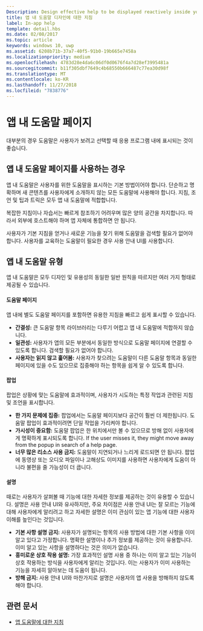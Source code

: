 ```yaml
---
Description: Design effective help to be displayed reactively inside your app.
title: 앱 내 도움말 디자인에 대한 지침
label: In-app help
template: detail.hbs
ms.date: 02/08/2017
ms.topic: article
keywords: windows 10, uwp
ms.assetid: 6208b71b-37a7-40f5-91b0-19b665e7458a
ms.localizationpriority: medium
ms.openlocfilehash: 4783d28e4da6c06df0d0676f4a7d28ef3995481a
ms.sourcegitcommit: b11f305dbf7649c4b68550b666487c77ea30d98f
ms.translationtype: MT
ms.contentlocale: ko-KR
ms.lasthandoff: 11/27/2018
ms.locfileid: "7838776"
---
```

# <a name="in-app-help-pages"></a>앱 내 도움말 페이지

대부분의 경우 도움말은 사용자가 보려고 선택할 때 응용 프로그램 내에 표시되는 것이 좋습니다.

## <a name="when-to-use-in-app-help-pages"></a>앱 내 도움말 페이지를 사용하는 경우

앱 내 도움말은 사용자를 위한 도움말을 표시하는 기본 방법이어야 합니다. 단순하고 명확하며 새 콘텐츠를 사용자에게 소개하지 않는 모든 도움말에 사용해야 합니다. 지침, 조언 및 팁과 트릭은 모두 앱 내 도움말에 적합합니다.

복잡한 지침이나 자습서는 빠르게 참조하기 어려우며 많은 양의 공간을 차지합니다. 따라서 외부에 호스트해야 하며 앱 자체에 통합하면 안 됩니다.

사용자가 기본 지침을 얻거나 새로운 기능을 찾기 위해 도움말을 검색할 필요가 없어야 합니다. 사용자를 교육하는 도움말이 필요한 경우 사용 안내 UI를 사용합니다.

## <a name="types-of-in-app-help"></a>앱 내 도움말 유형

앱 내 도움말은 모두 디자인 및 유용성의 동일한 일반 원칙을 따르지만 여러 가지 형태로 제공될 수 있습니다.

#### <a name="help-pages"></a>도움말 페이지

앱 내에 별도 도움말 페이지를 포함하면 유용한 지침을 빠르고 쉽게 표시할 수 있습니다.

-   **간결성:** 큰 도움말 항목 라이브러리는 다루기 어렵고 앱 내 도움말에 적합하지 않습니다.
-   **일관성:** 사용자가 앱의 모든 부분에서 동일한 방식으로 도움말 페이지에 연결할 수 있도록 합니다. 검색할 필요가 없어야 합니다.
-   **사용자는 읽지 않고 훑어봄:** 사용자가 찾으려는 도움말이 다른 도움말 항목과 동일한 페이지에 있을 수도 있으므로 집중해야 하는 항목을 쉽게 알 수 있도록 합니다.


#### <a name="popups"></a>팝업

팝업은 상황에 맞는 도움말에 효과적이며, 사용자가 시도하는 특정 작업과 관련된 지침 및 조언을 표시합니다.

-   **한 가지 문제에 집중:** 팝업에서는 도움말 페이지보다 공간이 훨씬 더 제한됩니다. 도움말 팝업이 효과적이려면 단일 작업을 가리켜야 합니다.
-   **가시성이 중요함:** 도움말 팝업은 한 위치에서만 볼 수 있으므로 방해 없이 사용자에게 명확하게 표시되도록 합니다. If the user misses it, they might move away from the popup in search of a help page.
-   **너무 많은 리소스 사용 금지:** 도움말이 지연되거나 느리게 로드되면 안 됩니다. 팝업에 동영상 또는 오디오 파일이나 고해상도 이미지를 사용하면 사용자에게 도움이 아니라 불편을 줄 가능성이 더 큽니다.

#### <a name="descriptions"></a>설명

때로는 사용자가 살펴볼 때 기능에 대한 자세한 정보를 제공하는 것이 유용할 수 있습니다. 설명은 사용 안내 UI와 유사하지만, 주요 차이점은 사용 안내 UI는 잘 모르는 기능에 대해 사용자에게 알리려고 하고 자세한 설명은 이미 관심이 있는 앱 기능에 대한 사용자 이해를 높인다는 것입니다.

-   **기본 사항 설명 금지:** 사용자가 설명되는 항목의 사용 방법에 대한 기본 사항을 이미 알고 있다고 가정합니다. 명확한 설명이나 추가 정보를 제공하는 것이 유용합니다. 이미 알고 있는 사항을 설명하다는 것은 의미가 없습니다.
-   **흥미로운 상호 작용 설명:** 가장 효과적인 설명 사용 중 하나는 이미 알고 있는 기능이 상호 작용하는 방식을 사용자에게 알리는 것입니다. 이는 사용자가 이미 사용하는 기능을 자세히 알아보는 데 도움이 됩니다.
-   **방해 금지:** 사용 안내 UI와 마찬가지로 설명은 사용자의 앱 사용을 방해하지 않도록 해야 합니다.

## <a name="related-articles"></a>관련 문서

* [앱 도움말에 대한 지침](guidelines-for-app-help.md)
